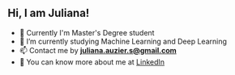 <p align="center">
  <h2>Hi, I am Juliana!</h2>
</p>

- 🔭 Currently I'm Master's Degree student
- 🌱 I’m currently studying Machine Learning and Deep Learning
- 📫 Contact me by **juliana.auzier.s@gmail.com**
- 📄 You can know more about me at [LinkedIn](https://www.linkedin.com/in/juliana-auzier/)

